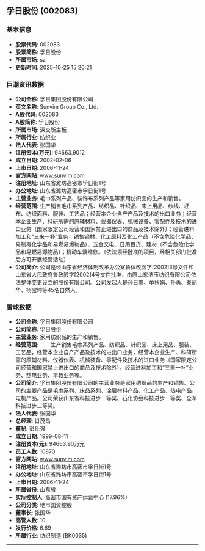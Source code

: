 ## 孚日股份 (002083)

### 基本信息

- **股票代码**: 002083
- **股票简称**: 孚日股份
- **所属市场**: sz
- **更新时间**: 2025-10-25 15:20:21

### 巨潮资讯数据

- **公司全称**: 孚日集团股份有限公司
- **英文名称**: Sunvim Group Co., Ltd.
- **A股代码**: 002083
- **A股简称**: 孚日股份
- **所属市场**: 深交所主板
- **所属行业**: 纺织业
- **法人代表**: 张国华
- **注册资本(万元)**: 94663.9012
- **成立日期**: 2002-02-06
- **上市日期**: 2006-11-24
- **官方网站**: www.sunvim.com
- **注册地址**: 山东省潍坊高密市孚日街1号
- **办公地址**: 山东省潍坊高密市孚日街1号
- **主营业务**: 毛巾系列产品、装饰布系列产品等家用纺织品的生产和销售。
- **经营范围**: 生产销售毛巾系列产品、纺织品、针织品、床上用品、纱线、坯布、纺织面料、服装、工艺品；经营本企业自产产品及技术的出口业务；经营本企业生产、科研所需的原辅材料、仪器仪表、机械设备、零配件及技术的进口业务（国家限定公司经营和国家禁止进出口的商品及技术除外）；经营进料加工和“三来一补”业务；销售钢材、化工原料及化工产品（不含危险化学品、易制毒化学品和易燃易爆物品）、五金交电、日用百货、建材（不含危险化学品和易燃易爆物品）；机动车辆维修。（依法须经批准的项目，经相关部门批准后方可开展经营活动）
- **公司简介**: 公司是经山东省经济体制改革办公室鲁体改函字[2002]3号文件和山东省人民政府鲁政股字[2002]4号文件批准，由原山东洁玉纺织有限公司依法整体变更设立的股份有限公司。公司发起人是孙日贵、单秋娟、孙勇、秦丽华、杨宝坤等45名自然人。

### 雪球数据

- **公司全称**: 孚日集团股份有限公司
- **公司简称**: 孚日股份
- **主营业务**: 家用纺织品的生产和销售。
- **经营范围**: 　　生产销售毛巾系列产品、纺织品、针织品、床上用品、服装、工艺品，经营本企业自产产品及技术的进出口业务，经营本企业生产、科研所需的原辅材料、仪器仪表、机械装备、零配件及技术的进口业务（国家限定公司经营和国家禁止进出口的商品及技术除外），经营进料加工和“三来一补”业务、热电业务、早教业务等。
- **公司简介**: 孚日集团股份有限公司的主营业务是家用纺织品的生产和销售。公司的主要产品是毛巾系列、床品系列、涂层材料产品、化工产品、热电产品、电机产品。公司荣获山东省科技进步一等奖、石化协会科技进步一等奖、全军科技进步二等奖。
- **法人代表**: 张国华
- **总经理**: 肖茂昌
- **董秘**: 彭仕强
- **成立日期**: 1999-08-11
- **注册资本(元)**: 94663.90万元
- **员工人数**: 10870
- **官方网站**: www.sunvim.com
- **注册地址**: 山东省潍坊市高密市孚日街1号
- **办公地址**: 山东省潍坊市高密市孚日街1号
- **上市日期**: 2006-11-24
- **所属省份**: 山东省
- **实际控制人**: 高密市国有资产运营中心 (17.96%)
- **公司分类**: 地市国资控股
- **董事长**: 张国华
- **高管人数**: 10
- **发行价格**: 6.69
- **所属行业**: 纺织制造 (BK0035)

---
